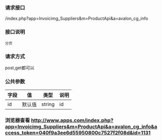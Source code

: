 ### **请求接口**
/index.php?app=Invoicimg_Suppliers&m=ProductApi&a=avalon_cg_info

### **接口说明**
`分页`

### **请求方式**
post,get都可以

### **公共参数** 
|字段       |值             |类型    |说明           |
| --------- |--------      |--------|--------       |
|id       | 默认值   |string |id|


### **浏览器查看**  http://www.apps.com/index.php?app=Invoicimg_Suppliers&m=ProductApi&a=avalon_cg_info&access_token=040f9a3ee6d55950800c7527f2f08d&id=1131

